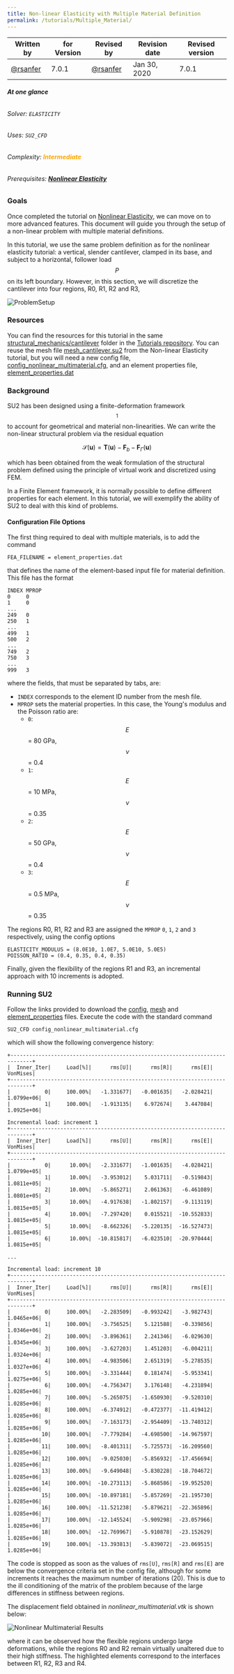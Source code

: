 ```yaml
---
title: Non-linear Elasticity with Multiple Material Definition
permalink: /tutorials/Multiple_Material/
---
```


| Written by | for Version | Revised by | Revision date | Revised version | 
| --- | --- | --- | --- | --- |
| [@rsanfer](https://github.com/rsanfer) | 7.0.1 | [@rsanfer](https://github.com/rsanfer) | Jan 30, 2020 | 7.0.1 |

###### **At one glance** 

###### Solver: ```ELASTICITY```
###### Uses: ```SU2_CFD```
###### Complexity: <span style="color: orange;">**Intermediate**</span> 
###### Prerequisites: [**Nonlinear Elasticity**](../Nonlinear_Elasticity/)


### Goals

Once completed the tutorial on [Nonlinear Elasticity](../Nonlinear_Elasticity/), we can move on to more advanced features. This document will guide you through the setup of a non-linear problem with multiple material definitions.

In this tutorial, we use the same problem definition as for the nonlinear elasticity tutorial: a vertical, slender cantilever, clamped in its base, and subject to a horizontal, follower load $$P$$ on its left boundary. However, in this section, we will discretize the cantilever into four regions, R0, R1, R2 and R3,

![ProblemSetup](../structural_mechanics/images/multimat1.png)

### Resources

You can find the resources for this tutorial in the same [structural_mechanics/cantilever](https://github.com/rsanfer/Tutorials/blob/master/structural_mechanics/cantilever) folder in the [Tutorials repository](https://github.com/rsanfer/Tutorials). You can reuse the mesh file [mesh_cantilever.su2](https://github.com/su2code/Tutorials/blob/master/structural_mechanics/cantilever/mesh_cantilever.su2)
from the Non-linear Elasticity tutorial, but you will need a new config file, [config_nonlinear_multimaterial.cfg](https://github.com/su2code/Tutorials/blob/master/structural_mechanics/cantilever/config_nonlinear_multimaterial.cfg), and an element properties file, [element_properties.dat](https://github.com/su2code/Tutorials/blob/master/structural_mechanics/cantilever/element_properties.dat)

### Background

SU2 has been designed using a finite-deformation framework$$^1$$ to account for geometrical and material non-linearities. We can write the non-linear structural problem via the residual equation

$$\mathscr{S}(\mathbf{u}) = \mathbf{T}(\mathbf{u}) - \mathbf{F}_b - \mathbf{F}_{\Gamma}(\mathbf{u})$$

which has been obtained from the weak formulation of the structural problem defined using the principle of virtual work and discretized using FEM.

In a Finite Element framework, it is normally possible to define different properties for each element. In this tutorial, we will exemplify the ability of SU2 to deal with this kind of problems.


#### Configuration File Options

The first thing required to deal with multiple materials, is to add the command

```
FEA_FILENAME = element_properties.dat
```

that defines the name of the element-based input file for material definition. This file has the format

```
INDEX MPROP
0     0
1     0
...
249   0
250   1
...
499   1
500   2
...
749   2
750   3
...
999   3
```

where the fields, that must be separated by tabs, are:
- `INDEX` corresponds to the element ID number from the mesh file.
- `MPROP` sets the material properties. In this case, the Young's modulus and the Poisson ratio are:
  - `0`: $$E$$ = 80 GPa, $$\nu$$ = 0.4 
  - `1`: $$E$$ = 10 MPa, $$\nu$$ = 0.35
  - `2`: $$E$$ = 50 GPa, $$\nu$$ = 0.4
  - `3`: $$E$$ = 0.5 MPa, $$\nu$$ = 0.35

The regions R0, R1, R2 and R3 are assigned the `MPROP` `0`, `1`, `2` and `3` respectively, using the config options

```
ELASTICITY_MODULUS = (8.0E10, 1.0E7, 5.0E10, 5.0E5)
POISSON_RATIO = (0.4, 0.35, 0.4, 0.35)
```

Finally, given the flexibility of the regions R1 and R3, an incremental approach with 10 increments is adopted. 

### Running SU2

Follow the links provided to download the [config](https://github.com/rsanfer/Tutorials/blob/master/structural_mechanics/cantilever/config_nonlinear_multimaterial.cfg), [mesh](https://github.com/rsanfer/Tutorials/blob/master/structural_mechanics/cantilever/mesh_cantilever.su2) and [element_properties](https://github.com/su2code/Tutorials/blob/master/structural_mechanics/cantilever/element_properties.dat) files. Execute the code with the standard command

```
SU2_CFD config_nonlinear_multimaterial.cfg
```

which will show the following convergence history:

```
+-----------------------------------------------------------------------------+
|  Inner_Iter|     Load[%]|      rms[U]|      rms[R]|      rms[E]|    VonMises|
+-----------------------------------------------------------------------------+
|           0|     100.00%|   -1.331677|   -0.001635|   -2.028421|  1.0799e+06|
|           1|     100.00%|   -1.913135|    6.972674|    3.447084|  1.0925e+06|

Incremental load: increment 1
+-----------------------------------------------------------------------------+
|  Inner_Iter|     Load[%]|      rms[U]|      rms[R]|      rms[E]|    VonMises|
+-----------------------------------------------------------------------------+
|           0|      10.00%|   -2.331677|   -1.001635|   -4.028421|  1.0799e+05|
|           1|      10.00%|   -3.953012|    5.031711|   -0.519843|  1.0811e+05|
|           2|      10.00%|   -5.865271|    2.061363|   -6.461089|  1.0801e+05|
|           3|      10.00%|   -4.917638|   -1.802157|   -9.113119|  1.0815e+05|
|           4|      10.00%|   -7.297420|    0.015521|  -10.552833|  1.0815e+05|
|           5|      10.00%|   -8.662326|   -5.220135|  -16.527473|  1.0815e+05|
|           6|      10.00%|  -10.815817|   -6.023510|  -20.970444|  1.0815e+05|

...

Incremental load: increment 10
+-----------------------------------------------------------------------------+
|  Inner_Iter|     Load[%]|      rms[U]|      rms[R]|      rms[E]|    VonMises|
+-----------------------------------------------------------------------------+
|           0|     100.00%|   -2.283509|   -0.993242|   -3.982743|  1.0465e+06|
|           1|     100.00%|   -3.756525|    5.121588|   -0.339856|  1.0346e+06|
|           2|     100.00%|   -3.896361|    2.241346|   -6.029630|  1.0345e+06|
|           3|     100.00%|   -3.627203|    1.451203|   -6.004211|  1.0324e+06|
|           4|     100.00%|   -4.983506|    2.651319|   -5.278535|  1.0327e+06|
|           5|     100.00%|   -3.331444|    0.181474|   -5.953341|  1.0275e+06|
|           6|     100.00%|   -4.756347|    3.176148|   -4.231894|  1.0285e+06|
|           7|     100.00%|   -5.265075|   -1.650930|   -9.520310|  1.0285e+06|
|           8|     100.00%|   -6.374912|   -0.472377|  -11.419412|  1.0285e+06|
|           9|     100.00%|   -7.163173|   -2.954409|  -13.740312|  1.0285e+06|
|          10|     100.00%|   -7.779284|   -4.698500|  -14.967597|  1.0285e+06|
|          11|     100.00%|   -8.401311|   -5.725573|  -16.209560|  1.0285e+06|
|          12|     100.00%|   -9.025030|   -5.856932|  -17.456694|  1.0285e+06|
|          13|     100.00%|   -9.649048|   -5.830228|  -18.704672|  1.0285e+06|
|          14|     100.00%|  -10.273113|   -5.868586|  -19.952520|  1.0285e+06|
|          15|     100.00%|  -10.897181|   -5.857269|  -21.195730|  1.0285e+06|
|          16|     100.00%|  -11.521238|   -5.879621|  -22.365896|  1.0285e+06|
|          17|     100.00%|  -12.145524|   -5.909298|  -23.057966|  1.0285e+06|
|          18|     100.00%|  -12.769967|   -5.910878|  -23.152629|  1.0285e+06|
|          19|     100.00%|  -13.393813|   -5.839072|  -23.069515|  1.0285e+06|
```

The code is stopped as soon as the values of ```rms[U]```, ```rms[R]``` and ```rms[E]``` are below the convergence criteria set in the config file, although for some increments it reaches the maximum number of iterations (20). This is due to the ill conditioning of the matrix of the problem because of the large differences in stiffness between regions.

The displacement field obtained in _nonlinear_multimaterial.vtk_ is shown below:

![Nonlinear Multimaterial Results](../structural_mechanics/images/multimat2.png)

where it can be observed how the flexible regions undergo large deformations, while the regions R0 and R2 remain virtually unaltered due to their high stiffness. The highlighted elements correspond to the interfaces between R1, R2, R3 and R4.
